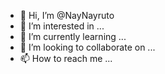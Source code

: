 - 👋 Hi, I’m @NayNayruto
- 👀 I’m interested in ...
- 🌱 I’m currently learning ...
- 💞️ I’m looking to collaborate on ...
- 📫 How to reach me ...

<!---
NayNayruto/NayNayruto is a ✨ special ✨ repository because its `README.md` (this file) appears on your GitHub profile.
You can click the Preview link to take a look at your changes.
--->
